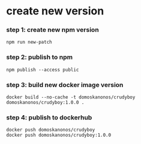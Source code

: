 # create new version

### step 1: create new npm version
    npm run new-patch
### step 2: publish to npm
    npm publish --access public
### step 3: build new docker image version
    docker build --no-cache -t domoskanonos/crudyboy domoskanonos/crudyboy:1.0.0 .
### step 4: publish to dockerhub
    docker push domoskanonos/crudyboy
    docker push domoskanonos/crudyboy:1.0.0